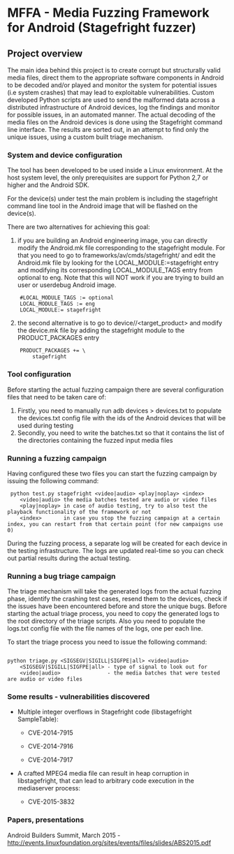 # MFFA - Media Fuzzing Framework for Android (Stagefright fuzzer)

## Project overview

The main idea behind this project  is  to create corrupt  but structurally valid media files, direct them to the appropriate software components in Android to  be  decoded  and/or  played  and  monitor  the  system  for  potential  issues  (i.e  system crashes) that may lead to exploitable vulnerabilities. Custom developed Python scripts are used to send the malformed data across a distributed  infrastructure  of  Android  devices,  log  the  findings  and  monitor  for  possible issues, in an automated manner. The actual decoding of the media files on the Android devices is done using the Stagefright command line interface. The results  are sorted out, in an attempt to find only the unique issues, using a custom built triage mechanism.

### System and device configuration

The tool has been developed to be used inside a Linux environment. At the host system level, the only prerequisites are support for Python 2,7 or higher and the Android SDK.

For the device(s) under test the main problem is including the stagefright command line tool in the Android image that will be flashed on the device(s).

There are two alternatives for achieving this goal:

1. if you are building an Android engineering image, you can directly modify the Android.mk file corresponding to the stagefright module. For that you need to go to frameworks/av/cmds/stagefright/ and edit the Android.mk file by looking for the LOCAL_MODULE:=stagefright entry and modifying its corresponding LOCAL_MODULE_TAGS entry from optional to eng. Note that this will NOT work if you are trying to build an user or userdebug Android image.
```
    #LOCAL_MODULE_TAGS := optional
    LOCAL_MODULE_TAGS := eng
    LOCAL_MODULE:= stagefright
```
2. the second alternative is to go to device/<vendor>/<target_product> and modify the device.mk file by adding the stagefright module to the PRODUCT_PACKAGES entry
```
    PRODUCT_PACKAGES += \
        stagefright
```
### Tool configuration

Before starting the actual fuzzing campaign there are several configuration files that need to be taken care of:

1. Firstly, you need to manually run adb devices > devices.txt to populate the devices.txt config file with the ids of the Android devices that will be used during testing
2. Secondly, you need to write the batches.txt so that it contains the list of the directories containing the fuzzed input media files 

### Running a fuzzing campaign

Having configured these two files you can start the fuzzing campaign by issuing the following command:

```
 python test.py stagefright <video|audio> <play|noplay> <index>
    <video|audio> the media batches tested are audio or video files
    <play|noplay> in case of audio testing, try to also test the playback functionality of the framework or not
    <index>       in case you stop the fuzzing campaign at a certain index, you can restart from that certain point (for new campaigns use 0)
```

During the fuzzing process, a separate log will be created for each device in the testing infrastructure. The logs are updated real-time so you can check out partial results during the actual testing.

### Running a bug triage campaign

The triage mechanism will take the generated logs from the actual fuzzing phase, identify the crashing test cases, resend them to the devices, check if the issues have been encountered before and store the unique bugs. Before starting the actual triage process, you need to copy the generated logs to the root directory of the triage scripts. Also you need to populate the logs.txt config file with the file names of the logs, one per each line.

To start the triage process you need to issue the following command:

```

python triage.py <SIGSEGV|SIGILL|SIGFPE|all> <video|audio>
    <SIGSEGV|SIGILL|SIGFPE|all> - type of signal to look out for
    <video|audio>               - the media batches that were tested are audio or video files
```

### Some results - vulnerabilities discovered

- Multiple integer overflows in Stagefright code (libstagefright SampleTable):

	- CVE-2014-7915 

	- CVE-2014-7916 

	- CVE-2014-7917

- A crafted MPEG4 media file can result in heap corruption in libstagefright, that can lead to arbitrary code execution in the mediaserver process:

	- CVE-2015-3832

### Papers, presentations

Android Builders Summit, March 2015 - http://events.linuxfoundation.org/sites/events/files/slides/ABS2015.pdf 


